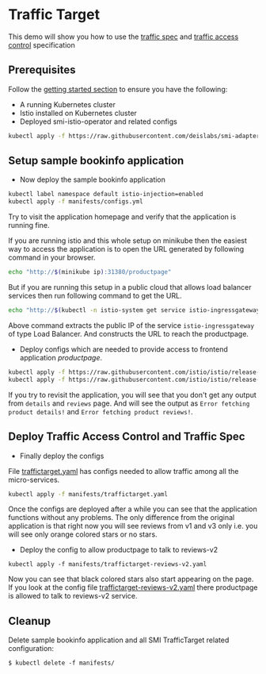 # Traffic Target

This demo will show you how to use the [traffic spec](https://github.com/deislabs/smi-spec/blob/master/traffic-specs.md) and [traffic access control](https://github.com/deislabs/smi-spec/blob/master/traffic-access-control.md) specification

## Prerequisites
Follow the [getting started section](https://github.com/deislabs/smi-adapter-istio#getting-started) to ensure you have the following:
- A running Kubernetes cluster
- Istio installed on Kubernetes cluster
- Deployed smi-istio-operator and related configs
```bash
kubectl apply -f https://raw.githubusercontent.com/deislabs/smi-adapter-istio/master/deploy/kubernetes-manifests.yaml
```

## Setup sample bookinfo application
* Now deploy the sample bookinfo application

```bash
kubectl label namespace default istio-injection=enabled
kubectl apply -f manifests/configs.yml
```

Try to visit the application homepage and verify that the application is running fine.

If you are running istio and this whole setup on minikube then the easiest way to access the application is to open the URL generated by following command in your browser.

```bash
echo "http://$(minikube ip):31380/productpage"
```

But if you are running this setup in a public cloud that allows load balancer services then run following command to get the URL.

```bash
echo "http://$(kubectl -n istio-system get service istio-ingressgateway -o jsonpath='{.status.loadBalancer.ingress[0].ip}')/productpage"
```

Above command extracts the public IP of the service `istio-ingressgateway` of type Load Balancer. And constructs the URL to reach the productpage.

* Deploy configs which are needed to provide access to frontend application *productpage*.

```bash
kubectl apply -f https://raw.githubusercontent.com/istio/istio/release-1.1/samples/bookinfo/platform/kube/rbac/rbac-config-ON.yaml
kubectl apply -f https://raw.githubusercontent.com/istio/istio/release-1.1/samples/bookinfo/platform/kube/rbac/productpage-policy.yaml
```

If you try to revisit the application, you will see that you don't get any output from `details` and `reviews` page. And will see the output as `Error fetching product details!` and `Error fetching product reviews!`.


## Deploy Traffic Access Control and Traffic Spec

* Finally deploy the configs

File [traffictarget.yaml](manifests/traffictarget.yaml) has configs needed to allow traffic among all the micro-services.

```bash
kubectl apply -f manifests/traffictarget.yaml
```

Once the configs are deployed after a while you can see that the application functions without any problems. The only difference from the original application is that right now you will see reviews from v1 and v3 only i.e. you will see only orange colored stars or no stars.

* Deploy the config to allow productpage to talk to reviews-v2

```
kubectl apply -f manifests/traffictarget-reviews-v2.yaml
```

Now you can see that black colored stars also start appearing on the page. If you look at the config file [traffictarget-reviews-v2.yaml](manifests/traffictarget-reviews-v2.yaml) there productpage is allowed to talk to reviews-v2 service.

## Cleanup
Delete sample bookinfo application and all SMI TrafficTarget related configuration:

```console
$ kubectl delete -f manifests/
```
